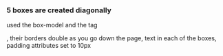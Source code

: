 ### 5 boxes are created diagonally
used the box-model and the tag <div>, their borders double as you go down the page, text in each of the boxes, padding attributes set to 10px

